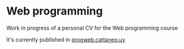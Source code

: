 # Web programming

Work in progress of a personal CV for the Web programming course

It's currently published in [progweb.cattaneo.uy](https://progweb.cattaneo.uy)
